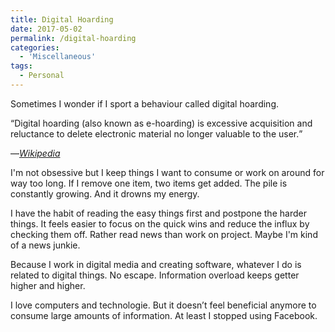 ```yaml
---
title: Digital Hoarding
date: 2017-05-02
permalink: /digital-hoarding
categories:
  - 'Miscellaneous'
tags:
  - Personal
---
```

Sometimes I wonder if I sport a behaviour called digital hoarding.

<q>Digital hoarding (also known as e-hoarding) is excessive acquisition and reluctance to delete electronic material no longer valuable to the user.</q>

—<cite>[Wikipedia](https://en.wikipedia.org/wiki/Digital_hoarding)</cite>

I'm not obsessive but I keep things I want to consume or work on around for way too long. If I remove one item, two items get added. The pile is constantly growing. And it drowns my energy.

I have the habit of reading the easy things first and postpone the harder things. It feels easier to focus on the quick wins and reduce the influx by checking them off. Rather read news than work on project. Maybe I'm kind of a news junkie.

Because I work in digital media and creating software, whatever I do is related to digital things. No escape. Information overload keeps getter higher and higher.

I love computers and technologie. But it doesn’t feel beneficial anymore to consume large amounts of information. At least I stopped using Facebook.